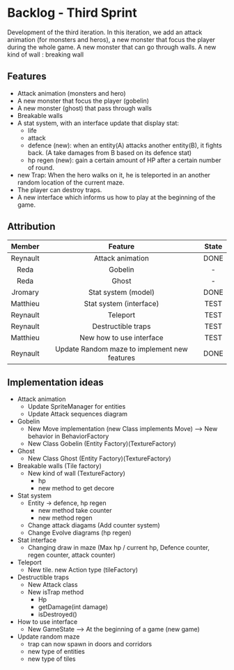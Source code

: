 # Backlog - Third Sprint

Development of the third iteration. In this iteration, we add an attack animation (for monsters and heros), a new monster
that focus the player during the whole game. A new monster that can go through walls. A new kind of wall : breaking wall

## Features

- Attack animation (monsters and hero)
- A new monster that focus the player (gobelin)
- A new monster (ghost) that pass through walls
- Breakable walls
- A stat system, with an interface update that display stat:
    - life
    - attack
    - defence (new): when an entity(A) attacks another entity(B), it fights back.
    (A take damages from B based on its defence stat)
    - hp regen (new): gain a certain amount of HP after a certain number of round.
- new Trap: When the hero walks on it, he is teleported in an another random location of the current maze.
- The player can destroy traps.
- A new interface which informs us how to play at the beginning of the game.

## Attribution

|     Member     |             Feature                          | State |
|:--------------:|:--------------------------------------------:|:-----:|
|   Reynault     | Attack animation                             |   DONE   |
|   Reda         | Gobelin                                      |   -   |
|   Reda         | Ghost                                        |   -   |
|   Jromary      | Stat system (model)                          |   DONE   |
|   Matthieu     | Stat system (interface)                      |   TEST   |
|   Reynault     | Teleport                                     |   TEST   |
|   Reynault     | Destructible traps                           |   TEST   |
|   Matthieu     | New how to use interface                     |   TEST   |
|   Reynault     | Update Random maze to implement new features |   DONE   |

## Implementation ideas

- Attack animation
    - Update SpriteManager for entities
    - Update Attack sequences diagram
- Gobelin
    - New Move implementation (new Class implements Move) --> New behavior in BehaviorFactory
    - New Class Gobelin (Entity Factory)(TextureFactory)
- Ghost
    - New Class Ghost (Entity Factory)(TextureFactory)
- Breakable walls (Tile factory)
    - New kind of wall (TextureFactory)
        - hp
        - new method to get decore
- Stat system
    - Entity -> defence, hp regen
        - new method take counter
        - new method regen
    - Change attack diagams (Add counter system)
    - Change Evolve diagrams (hp regen)
- Stat interface
    - Changing draw in maze (Max hp / current hp, Defence counter, regen counter, attack counter)
- Teleport
    - New tile. new Action type (tileFactory)
- Destructible traps
    - New Attack class
    - New isTrap method
        - Hp
        - getDamage(int damage)
        - isDestroyed()
- How to use interface
    - New GameState --> At the beginning of a game (new game) <press any key to continue>
- Update random maze
    - trap can now spawn in doors and corridors
    - new type of entities
    - new type of tiles